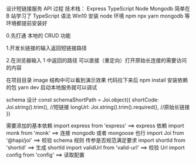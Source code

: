 设计短链接服务 API 过程
技术栈： Express TypeScript Node Mongodb
简单在 B 站学习了 TypeScript 语法
Win10 安装 node 环境 npm npx yarn mongodb 等环境都提前安装好

0.先打通 本地的 CRUD 功能

1.开发长链接的输入返回短链接路径

2.在浏览器输入 1 中返回的路径 可以直接（重定向）打开原始长连接的需要访问的内容

在项目目录 image 结构中可以看到演示效果
代码拉下来后 npm install 安装依赖的包
yarn dev 启动本地服务就可以调试

schema 设计
const schemaShortPath = Joi.object({
shortCode: Joi.string().trim(), //短链接
longUrl: Joi.string().trim().required(), //原始长链接
})

需要添加的基本依赖
import express from 'express' ==> express 依赖
import monk from 'monk' ==> 连接 mongodb 或者 mongoose 也行
import Joi from '@hapi/joi' ==> 校验 schema 规则 传参是否规范满足要求
import shortId from 'shortid' ==> 生成 shortId
import validUrl from 'valid-url' ==> 校验 Url
import config from 'config' ==> 读取配置

